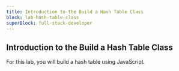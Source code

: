 ```yaml
---
title: Introduction to the Build a Hash Table Class
block: lab-hash-table-class
superBlock: full-stack-developer
---
```


## Introduction to the Build a Hash Table Class

For this lab, you will build a hash table using JavaScript.

